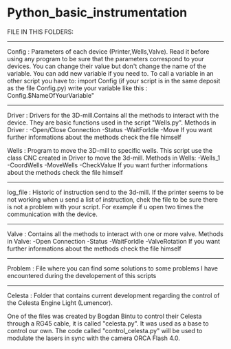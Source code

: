 # Python_basic_instrumentation

FILE IN THIS FOLDERS:

--------------------

Config : Parameters of each device (Printer,Wells,Valve). Read it before using any program to be sure that the parameters correspond to your devices. You can change their value but don't change the name of the variable. You can add new variable if you need to. To call a variable in an other script you have to:
	import Config (if your script is in the same deposit as the file Config.py)
	write your variable like this : Config.$NameOfYourVariable"

----------------------------------------------------

Driver : Drivers for the 3D-mill.Contains all the methods to interact with the device. They are basic functions used in the script "Wells.py".
Methods in Driver :
	-Open/Close Connection
	-Status
	-WaitForIdle
	-Move
If you want further informations about the methods check the file himself


Wells : Program to move the 3D-mill to specific wells. This script use the class CNC created in Driver to move the 3d-mill.
Methods in Wells:
	-Wells_1
	-CoordWells
	-MoveWells
	-CheckValue
If you want further informations about the methods check the file himself 

----------------------------------------------------

log_file : Historic of instruction send to the 3d-mill. If the printer seems to be not working when u send a list of instruction, chek the file to be sure there is not a problem with your script. For example if u open two times the communication with the device.

----------------------------------------------------

Valve : Contains all the methods to interact with one or more valve.
Methods in Valve:
	-Open Connection
	-Status
	-WaitForIdle
	-ValveRotation
If you want further informations about the methods check the file himself

----------------------------------------------------

Problem : File where you can find some solutions to some problems I have encountered during the developement of this scripts

----------------------------------------------------

Celesta : Folder that contains current development regarding the control of the Celesta Engine Light (Lumencor).

One of the files was created by Bogdan Bintu to control their Celesta through a RG45 cable, it is called "celesta.py". It was used as a base to control our own.
The code called "control_celesta.py" will be used to modulate the lasers in sync with the camera ORCA Flash 4.0.

